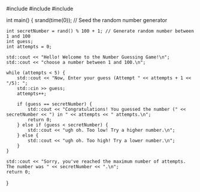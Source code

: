 #include <iostream>
#include <cstdlib>
#include <ctime>

int main() {
    srand(time(0)); // Seed the random number generator

    int secretNumber = rand() % 100 + 1; // Generate random number between 1 and 100
    int guess;
    int attempts = 0;

    std::cout << "Hello! Welcome to the Number Guessing Game!\n";
    std::cout << "choose a number between 1 and 100.\n";

    while (attempts < 5) {
        std::cout << "Now, Enter your guess (Attempt " << attempts + 1 << "/5): ";
        std::cin >> guess;
        attempts++;

        if (guess == secretNumber) {
            std::cout << "Congratulations! You guessed the number (" << secretNumber << ") in " << attempts << " attempts.\n";
            return 0;
        } else if (guess < secretNumber) {
            std::cout << "ugh oh. Too low! Try a higher number.\n";
        } else {
            std::cout << "ugh oh. Too high! Try a lower number.\n";
        }
    }

    std::cout << "Sorry, you've reached the maximum number of attempts. The number was " << secretNumber << ".\n";
    return 0;
}
